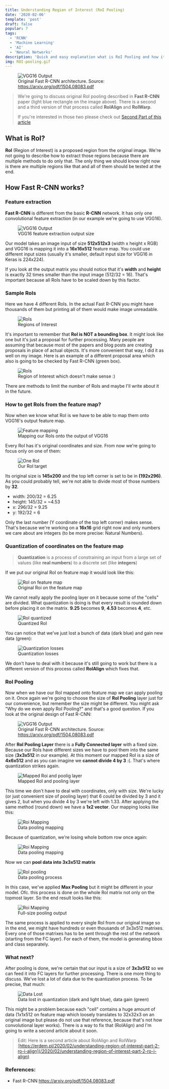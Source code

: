 ```yaml
---
title: Understanding Region of Interest (RoI Pooling)
date: '2020-02-06'
template: 'post'
draft: false
popular: 7
tags:
  - 'RCNN'
  - 'Machine Learning'
  - 'AI'
  - 'Neural Networks'
description: 'Quick and easy explanation what is RoI Pooling and how it works? Why do we event using it in Fast R-CNNs? Can we use sth better instead?'
img: ROI-pooling.gif
---
```


<figure class="image">
  <img src="./fast-rcnn.png" alt="VGG16 Output">
  <figcaption>Original Fast R-CNN architecture. Source: <a href="https://arxiv.org/pdf/1504.08083.pdf" target="_blank">https://arxiv.org/pdf/1504.08083.pdf</a></figcaption>
</figure>

> We're going to discuss original RoI pooling described in __Fast R-CNN__ paper (light blue rectangle on the image above). There is a second and a third version of that process called __RoIAlign__ and __RoIWarp__.
>
>If you're interested in those two please check out [Second Part of this article](https://erdem.pl/2020/02/understanding-region-of-interest-part-2-ro-i-align)

## What is RoI?

__RoI__ (Region of Interest) is a proposed region from the original image. We're not going to describe how to extract those regions because there are multiple methods to do only that. The only thing we should know right now is there are multiple regions like that and all of them should be tested at the end.

## How Fast R-CNN works?

### Feature extraction

__Fast R-CNN__ is different from the basic __R-CNN__ network. It has only one convolutional feature extraction (in our example we're going to use VGG16).

<figure class="image">
  <img src="./vgg16-output.png" alt="VGG16 Output">
  <figcaption>VGG16 feature extraction output size</figcaption>
</figure>

Our model takes an image input of size __512x512x3__ (width x height x RGB) and VGG16 is mapping it into a __16x16x512__ feature map. You could use different input sizes (usually it's smaller, default input size for VGG16 in Keras is 224x224).

If you look at the output matrix you should notice that it's __width__ and __height__ is exactly 32 times smaller than the input image (512/32 = 16). That's important because all RoIs have to be scaled down by this factor.

### Sample RoIs

Here we have 4 different RoIs. In the actual Fast R-CNN you might have thousands of them but printing all of them would make image unreadable.

<figure class="image">
  <img src="./cats.jpg" alt="RoIs">
  <figcaption>Regions of Interest</figcaption>
</figure>

It's important to remember that __RoI is NOT a bounding box__. It might look like one but it's just a proposal for further processing. Many people are assuming that because most of the papers and blog posts are creating proposals in place of actual objects. It's more convenient that way, I did it as well on my image. Here is an example of a different proposal area which also is going to be checked by Fast R-CNN (green box).

<figure class="image">
  <img src="./cats-dummy-proposal.jpg" alt="RoIs">
  <figcaption>Region of Interest which doesn't make sense :)</figcaption>
</figure>

There are methods to limit the number of RoIs and maybe I'll write about it in the future.

### How to get RoIs from the feature map?

Now when we know what RoI is we have to be able to map them onto VGG16's output feature map.

<figure class="image">
  <img src="./feature-extraction-boxes-res.png" alt="Feature mapping">
  <figcaption>Mapping our RoIs onto the output of VGG16</figcaption>
</figure>

Every RoI has it's original coordinates and size. From now we're going to focus only on one of them:

<figure class="image">
  <img src="./cats-one.jpg" alt="One RoI">
  <figcaption>Our RoI target</figcaption>
</figure>

Its original size is __145x200__ and the top left corner is set to be in __(192x296)__. As you could probably tell, we're not able to divide most of those numbers by __32__.

- width: 200/32 = 6.25
- height: 145/32 = ~4.53
- x: 296/32 = 9.25
- y: 192/32 = 6

Only the last number (Y coordinate of the top left corner) makes sense. That's because we're working on a __16x16__ grid right now and only numbers we care about are integers (to be more precise: Natural Numbers).

### Quantization of coordinates on the feature map

> __Quantization__ is a process of constraining an input from a large set of values (like __real numbers__) to a discrete set (like __integers__)

If we put our original RoI on feature map it would look like this:

<figure class="image">
  <img src="./box-calculation.png" alt="RoI on feature map">
  <figcaption>Original Roi on the feature map</figcaption>
</figure>

We cannot really apply the pooling layer on it because some of the "cells" are divided. What quantization is doing is that every result is rounded down before placing it on the matrix. __9.25__ becomes __9__, __4.53__ becomes __4__, etc.

<figure class="image">
  <img src="./box-cropped.png" alt="RoI quantized">
  <figcaption>Quantized RoI</figcaption>
</figure>

You can notice that we've just lost a bunch of data (dark blue) and gain new data (green):

<figure class="image">
  <img src="./box-cropped-losses.png" alt="Quantization losses">
  <figcaption>Quantization losses</figcaption>
</figure>

We don't have to deal with it because it's still going to work but there is a different version of this process called __RoIAlign__ which fixes that.

### RoI Pooling

Now when we have our RoI mapped onto feature map we can apply pooling on it. Once again we're going to choose the size of __RoI Pooling__ layer just for our convenience, but remember the size might be different. You might ask "Why do we even apply RoI Pooling?" and that's a good question. If you look at the original design of Fast R-CNN:

<figure class="image">
  <img src="./fast-rcnn.png" alt="VGG16 Output">
  <figcaption>Original Fast R-CNN architecture. Source: <a href="https://arxiv.org/pdf/1504.08083.pdf" target="_blank">https://arxiv.org/pdf/1504.08083.pdf</a></figcaption>
</figure>

After __RoI Pooling Layer__ there is a __Fully Connected layer__ with a fixed size. Because our RoIs have different sizes we have to pool them into the same size (__3x3x512__ in our example). At this moment our mapped RoI is a size of __4x6x512__ and as you can imagine we __cannot divide 4 by 3__ :(. That's where quantization strikes again.

<figure class="image">
  <img src="./box-vs-roi.png" alt="Mapped Roi and poolig layer">
  <figcaption>Mapped RoI and pooling layer</figcaption>
</figure>

This time we don't have to deal with coordinates, only with size. We're lucky (or just convenient size of pooling layer) that 6 could be divided by 3 and it gives 2, but when you divide 4 by 3 we're left with 1.33. After applying the same method (round down) we have a __1x2 vector__. Our mapping looks like this:

<figure class="image">
  <img src="./roi-mapping.png" alt="Roi Mapping">
  <figcaption>Data pooling mapping</figcaption>
</figure>

Because of quantization, we're losing whole bottom row once again:

<figure class="image">
  <img src="./roi-lost-data.png" alt="Roi Mapping">
  <figcaption>Data pooling mapping</figcaption>
</figure>

Now we can __pool data into 3x3x512 matrix__

<figure class="image">
  <img src="./ROI-pooling.gif" alt="RoI pooling">
  <figcaption>Data pooling process</figcaption>
</figure>

In this case, we've applied __Max Pooling__ but it might be different in your model. Ofc. this process is done on the whole RoI matrix not only on the topmost layer. So the end result looks like this:

<figure class="image">
  <img src="./full-size-of-pooling.png" alt="Roi Mapping">
  <figcaption>Full-size pooling output</figcaption>
</figure>

The same process is applied to every single RoI from our original image so in the end, we might have hundreds or even thousands of 3x3x512 matrixes. Every one of those matrixes has to be sent through the rest of the network (starting from the FC layer). For each of them, the model is generating bbox and class separately.

### What next?

After pooling is done, we're certain that our input is a size of __3x3x512__ so we can feed it into FC layers for further processing. There is one more thing to discuss. We've lost a lot of data due to the quantization process. To be precise, that much:

<figure class="image">
  <img src="./box-all-losses.png" alt="Data Lost">
  <figcaption>Data lost in quantization (dark and light blue), data gain (green)</figcaption>
</figure>

This might be a problem because each "cell" contains a huge amount of data (1x1x512 on feature map which loosely translates to 32x32x3 on an original image but please do not use that reference, because that's not how convolutional layer works). There is a way to fix that (RoIAlign) and I'm going to write a second article about it soon.

> Edit: Here is a second article about RoIAlign and RoIWarp
> [https://erdem.pl/2020/02/understanding-region-of-interest-part-2-ro-i-align](/2020/02/understanding-region-of-interest-part-2-ro-i-align)

### References:
 - Fast R-CNN https://arxiv.org/pdf/1504.08083.pdf